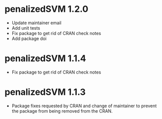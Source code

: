 # penalizedSVM 1.2.0

* Update maintainer email
* Add unit tests
* Fix package to get rid of CRAN check notes
* Add package doi

# penalizedSVM 1.1.4

* Fix package to get rid of CRAN check notes

# penalizedSVM 1.1.3

* Package fixes requested by CRAN and change of maintainer to prevent the package from 
  being removed from the CRAN.
